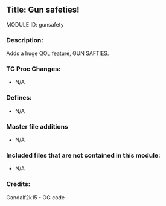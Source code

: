 ## Title: Gun safeties!

MODULE ID: gunsafety

### Description:

Adds a huge QOL feature, GUN SAFTIES.

### TG Proc Changes:

- N/A

### Defines:

- N/A

### Master file additions

- N/A

### Included files that are not contained in this module:

- N/A

### Credits:
Gandalf2k15 - OG code
